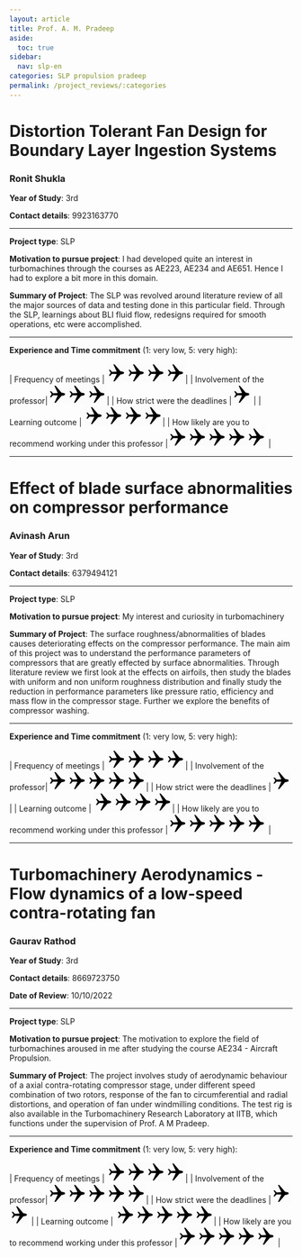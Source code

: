 ```yaml
---
layout: article
title: Prof. A. M. Pradeep
aside:
  toc: true
sidebar:
  nav: slp-en
categories: SLP propulsion pradeep
permalink: /project_reviews/:categories
---
```


# Distortion Tolerant Fan Design for Boundary Layer Ingestion Systems
### Ronit Shukla
**Year of Study**: 3rd

**Contact details**: 9923163770

---

**Project type**: SLP

**Motivation to pursue project**: I had developed quite an interest in turbomachines through the courses as AE223, AE234 and AE651. Hence I had to explore a bit more in this domain.

**Summary of Project**: The SLP was revolved around literature review of all the major sources of data and testing done in this particular field. Through the SLP, learnings about BLI fluid flow, redesigns required for smooth operations, etc were accomplished.


---

**Experience and Time commitment** (1: very low, 5: very high):

[1]:<img src="/assets/plane3.png" width="35"/>

| Frequency of meetings	| <img src="/assets/plane3.png" width="35"/><img src="/assets/plane3.png" width="35"/><img src="/assets/plane3.png" width="35"/><img src="/assets/plane3.png" width="35"/>|
| Involvement of the professor|<img src="/assets/plane3.png" width="35"/><img src="/assets/plane3.png" width="35"/><img src="/assets/plane3.png" width="35"/>|
| How strict were the deadlines	|<img src="/assets/plane3.png" width="35"/> |
| Learning outcome | <img src="/assets/plane3.png" width="35"/><img src="/assets/plane3.png" width="35"/><img src="/assets/plane3.png" width="35"/><img src="/assets/plane3.png" width="35"/>|
| How likely are you to recommend working under this professor |<img src="/assets/plane3.png" width="35"/><img src="/assets/plane3.png" width="35"/><img src="/assets/plane3.png" width="35"/><img src="/assets/plane3.png" width="35"/><img src="/assets/plane3.png" width="35"/> |


---

# Effect of blade surface abnormalities on compressor performance
### Avinash Arun
**Year of Study**: 3rd

**Contact details**: 6379494121

---

**Project type**: SLP

**Motivation to pursue project**: My interest and curiosity in turbomachinery 

**Summary of Project**: The surface roughness/abnormalities of blades causes deteriorating effects on the compressor performance. The main aim of this project was to understand the performance parameters of compressors that are greatly effected by surface abnormalities. Through literature review we first look at the effects on airfoils, then study the blades with uniform and non uniform roughness distribution and finally study the reduction in performance parameters like pressure ratio, efficiency and mass flow in the compressor stage. Further we explore the benefits of compressor washing.

---

**Experience and Time commitment** (1: very low, 5: very high):

[1]:<img src="/assets/plane3.png" width="35"/>

| Frequency of meetings	| <img src="/assets/plane3.png" width="35"/><img src="/assets/plane3.png" width="35"/><img src="/assets/plane3.png" width="35"/><img src="/assets/plane3.png" width="35"/>|
| Involvement of the professor|<img src="/assets/plane3.png" width="35"/><img src="/assets/plane3.png" width="35"/><img src="/assets/plane3.png" width="35"/><img src="/assets/plane3.png" width="35"/><img src="/assets/plane3.png" width="35"/>|
| How strict were the deadlines	|<img src="/assets/plane3.png" width="35"/> |
| Learning outcome | <img src="/assets/plane3.png" width="35"/><img src="/assets/plane3.png" width="35"/><img src="/assets/plane3.png" width="35"/><img src="/assets/plane3.png" width="35"/>|
| How likely are you to recommend working under this professor |<img src="/assets/plane3.png" width="35"/><img src="/assets/plane3.png" width="35"/><img src="/assets/plane3.png" width="35"/><img src="/assets/plane3.png" width="35"/><img src="/assets/plane3.png" width="35"/> |

---

# Turbomachinery Aerodynamics - Flow dynamics of a low-speed contra-rotating fan
### Gaurav Rathod
**Year of Study**: 3rd

**Contact details**: 8669723750

**Date of Review**: 10/10/2022

---

**Project type**: SLP

**Motivation to pursue project**: The motivation to explore the field of turbomachines aroused in me after studying the course AE234 - Aircraft Propulsion.

**Summary of Project**: The project involves study of aerodynamic behaviour of a axial contra-rotating compressor stage, under different speed combination of two rotors, response of the fan to circumferential and radial distortions, and operation of fan under windmilling conditions.
The test rig is also available in the Turbomachinery Research Laboratory at IITB, which functions under the supervision of Prof. A M Pradeep.

---

**Experience and Time commitment** (1: very low, 5: very high):

[1]:<img src="/assets/plane3.png" width="35"/>

| Frequency of meetings	| <img src="/assets/plane3.png" width="35"/><img src="/assets/plane3.png" width="35"/><img src="/assets/plane3.png" width="35"/><img src="/assets/plane3.png" width="35"/>|
| Involvement of the professor|<img src="/assets/plane3.png" width="35"/><img src="/assets/plane3.png" width="35"/><img src="/assets/plane3.png" width="35"/><img src="/assets/plane3.png" width="35"/><img src="/assets/plane3.png" width="35"/>|
| How strict were the deadlines	|<img src="/assets/plane3.png" width="35"/><img src="/assets/plane3.png" width="35"/> |
| Learning outcome | <img src="/assets/plane3.png" width="35"/><img src="/assets/plane3.png" width="35"/><img src="/assets/plane3.png" width="35"/><img src="/assets/plane3.png" width="35"/><img src="/assets/plane3.png" width="35"/>|
| How likely are you to recommend working under this professor |<img src="/assets/plane3.png" width="35"/><img src="/assets/plane3.png" width="35"/><img src="/assets/plane3.png" width="35"/><img src="/assets/plane3.png" width="35"/><img src="/assets/plane3.png" width="35"/> |
